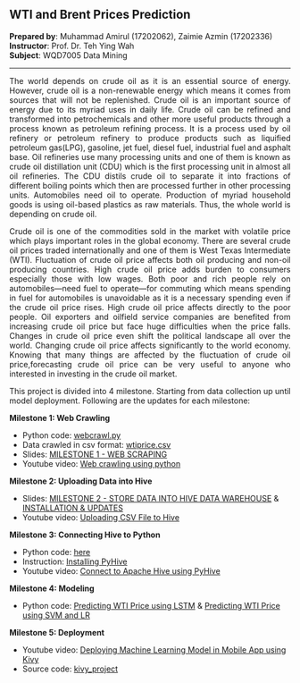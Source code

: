 ## WTI and Brent Prices Prediction
<b>Prepared by</b>: Muhammad Amirul (17202062), Zaimie Azmin (17202336)
<br/><b>Instructor</b>: Prof. Dr. Teh Ying Wah
<br/><b>Subject</b>: WQD7005 Data Mining

------------------------------------------------------------------------------------------------
<div style="text-align:justify">
The world depends on crude oil as it is an essential source of energy. However, crude oil is a non-renewable energy which means it comes from sources that will not be replenished. Crude oil is an important source of energy due to its myriad uses in daily life. Crude oil can be refined and transformed into petrochemicals and other more useful products through a process known as petroleum refining process. It is a process used by oil refinery or petroleum refinery to produce products such as liquified petroleum gas(LPG), gasoline, jet fuel, diesel fuel, industrial fuel and asphalt base. Oil refineries use many processing units and one of them is known as crude oil distillation unit (CDU) which is the first processing unit in almost all oil refineries. The CDU distils crude oil to separate it into fractions of different boiling points which then are processed further in other processing units. Automobiles need oil to operate. Production of myriad household goods is using oil-based plastics as raw materials. Thus, the whole world is depending on crude oil. 

Crude oil is one of the commodities sold in the market with volatile price which plays important roles in the global economy. There are several crude oil prices traded internationally and one of them is West Texas Intermediate (WTI). Fluctuation of crude oil price affects both oil producing and non-oil producing countries. High crude oil price adds burden to consumers especially those with low wages. Both poor and rich people rely on automobiles—need fuel to operate—for commuting which means spending in fuel for automobiles is unavoidable as it is a necessary spending even if the crude oil price rises. High crude oil price affects directly to the poor people. Oil exporters and oilfield service companies are benefited from increasing crude oil price but face huge difficulties when the price falls. Changes in crude oil price even shift the political landscape all over the world. Changing crude oil price affects significantly to the world economy. Knowing that many things are affected by the fluctuation of crude oil price,forecasting crude oil price can be very useful to anyone who interested in investing in the crude oil market. 

This project is divided into 4 milestone. Starting from data collection up until model deployment. Following are the updates for each milestone:
</div>

<b>Milestone 1: Web Crawling</b>
* Python code: <a href="https://github.com/muhdamirulsamsul/DataMining/blob/master/webcrawl.py">webcrawl.py</a>
* Data crawled in csv format: <a href="https://github.com/muhdamirulsamsul/DataMining/blob/master/wtiprice.csv">wtiprice.csv</a>
* Slides: <a href="https://github.com/muhdamirulsamsul/DataMining/blob/master/MILESTONE%201%20-%20WEB%20SCRAPING.pdf">MILESTONE 1 - WEB SCRAPING</a>
* Youtube video: <a href="https://youtu.be/6_hUi_ktaWw">Web crawling using python</a>


<b>Milestone 2: Uploading Data into Hive</b>
* Slides: <a href="https://github.com/muhdamirulsamsul/DataMining/blob/master/MILESTONE%202%20-%20STORE%20DATA%20INTO%20HIVE.pdf">MILESTONE 2 - STORE DATA INTO HIVE DATA WAREHOUSE</a> & <a href="https://github.com/muhdamirulsamsul/DataMining/blob/master/MILESTONE%202%20-%20INSTALLATION%20AND%20PROGRESS%20UPDATES.pdf">INSTALLATION & UPDATES</a>
* Youtube video: <a href="https://youtu.be/A2JoxsWwvZ4">
Uploading CSV File to Hive</a>


<b>Milestone 3: Connecting Hive to Python</b>
* Python code: <a href="https://github.com/muhdamirulsamsul/DataMining/blob/master/ConnHive.ipynb">here</a>
* Instruction: <a href="https://github.com/muhdamirulsamsul/DataMining/blob/master/howpyhive.txt">Installing PyHive</a>
* Youtube video: <a href="https://youtu.be/vsGvP_vGuTo">Connect to Apache Hive using PyHive</a>


<b>Milestone 4: Modeling</b>
* Python code: 
<a href="https://github.com/muhdamirulsamsul/DataMining/blob/master/WTI%20Prediction%20(LSTM).ipynb">Predicting WTI Price using LSTM</a> &
<a href="https://github.com/muhdamirulsamsul/DataMining/blob/master/WTI%20Closing%20Price%20Prediction%20(SVM%20%26%20LR).ipynb">Predicting WTI Price using SVM and LR</a>

<b>Milestone 5: Deployment</b>
* Youtube video: <a href="https://youtu.be/BscIYNKPtC0">Deploying Machine Learning Model in Mobile App using Kivy</a>
* Source code: <a href="https://github.com/muhdamirulsamsul/DataMining/tree/master/kivy_project">kivy_project</a>
